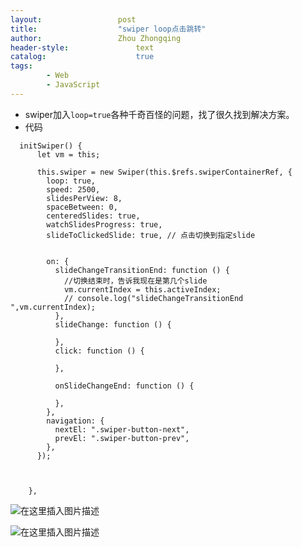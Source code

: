 ```yaml
---
layout:					post
title:					"swiper loop点击跳转"
author:					Zhou Zhongqing
header-style:				text
catalog:					true
tags:
		- Web
		- JavaScript
---
```

- swiper加入`loop=true`各种千奇百怪的问题，找了很久找到解决方案。
- 代码

```
  initSwiper() {
      let vm = this;

      this.swiper = new Swiper(this.$refs.swiperContainerRef, {
        loop: true,
        speed: 2500,
        slidesPerView: 8,
        spaceBetween: 0,
        centeredSlides: true,
        watchSlidesProgress: true, 
        slideToClickedSlide: true, // 点击切换到指定slide
       

        on: {
          slideChangeTransitionEnd: function () {
            //切换结束时，告诉我现在是第几个slide
            vm.currentIndex = this.activeIndex;
            // console.log("slideChangeTransitionEnd  ",vm.currentIndex);
          },
          slideChange: function () {
 
          },
          click: function () {
          
          },

          onSlideChangeEnd: function () {
        
          },
        },
        navigation: {
          nextEl: ".swiper-button-next",
          prevEl: ".swiper-button-prev",
        },
      });

 
       
    },
```
![在这里插入图片描述](https://i-blog.csdnimg.cn/blog_migrate/98560a814797219a964ca89fe7040439.png)

![在这里插入图片描述](https://i-blog.csdnimg.cn/blog_migrate/93bc26664bfcea385be07684aca3d83f.gif)
